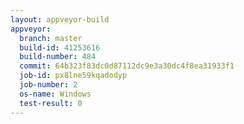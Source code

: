 ```yaml
---
layout: appveyor-build
appveyor:
  branch: master
  build-id: 41253616
  build-number: 484
  commit: 64b323f83dc0d87112dc9e3a30dc4f8ea31933f1
  job-id: px8lne59kqadodyp
  job-number: 2
  os-name: Windows
  test-result: 0
---
```

